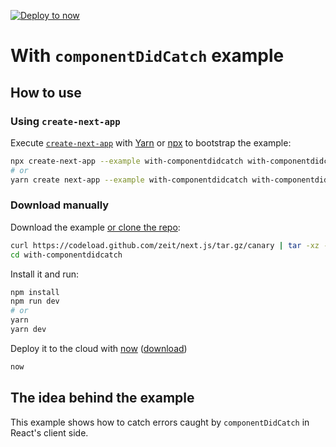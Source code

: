 [![Deploy to now](https://deploy.now.sh/static/button.svg)](https://deploy.now.sh/?repo=https://github.com/zeit/next.js/tree/master/examples/with-componentdidcatch)

# With `componentDidCatch` example

## How to use

### Using `create-next-app`

Execute [`create-next-app`](https://github.com/segmentio/create-next-app) with [Yarn](https://yarnpkg.com/lang/en/docs/cli/create/) or [npx](https://github.com/zkat/npx#readme) to bootstrap the example:

```bash
npx create-next-app --example with-componentdidcatch with-componentdidcatch-app
# or
yarn create next-app --example with-componentdidcatch with-componentdidcatch-app
```

### Download manually

Download the example [or clone the repo](https://github.com/zeit/next.js):

```bash
curl https://codeload.github.com/zeit/next.js/tar.gz/canary | tar -xz --strip=2 next.js-canary/examples/with-componentdidcatch
cd with-componentdidcatch
```

Install it and run:

```bash
npm install
npm run dev
# or
yarn
yarn dev
```

Deploy it to the cloud with [now](https://zeit.co/now) ([download](https://zeit.co/download))

```bash
now
```

## The idea behind the example

This example shows how to catch errors caught by `componentDidCatch` in React's client side.
